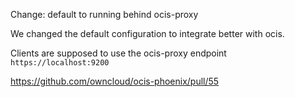 Change: default to running behind ocis-proxy

We changed the default configuration to integrate better with ocis.

Clients are supposed to use the ocis-proxy endpoint `https://localhost:9200`

https://github.com/owncloud/ocis-phoenix/pull/55
